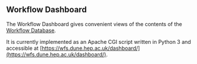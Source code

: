 ## Workflow Dashboard

The Workflow Dashboard gives convenient views of the contents of the 
[Workflow Database](database.md).

It is currently implemented as an Apache CGI script written in
Python 3 and accessible at 
[https://wfs.dune.hep.ac.uk/dashboard/](https://wfs.dune.hep.ac.uk/dashboard/).
